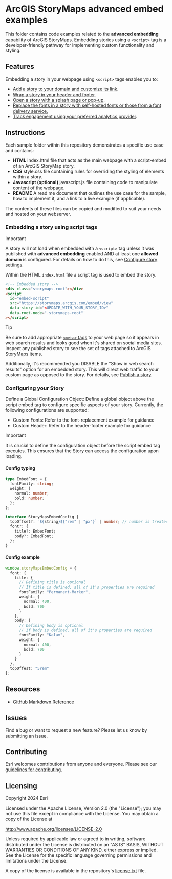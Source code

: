# ArcGIS StoryMaps advanced embed examples

This folder contains code examples related to the **advanced embedding** capability of ArcGIS StoryMaps. Embedding stories using a `<script>` tag is a developer-friendly pathway for implementing custom functionality and styling.

## Features

Embedding a story in your webpage using `<script>` tags enables you to:

- [Add a story to your domain and customize its link](/storymaps-script-embed-samples/getting-started/README.md).
- [Wrap a story in your header and footer](/storymaps-script-embed-samples/header-footer/README.md).
- [Open a story with a splash page or pop-up](/storymaps-script-embed-samples/splash-page/README.md).
- [Replace the fonts in a story with self-hosted fonts or those from a font delivery service.](/storymaps-script-embed-samples/font-replacement/README.md)
- [Track engagement using your preferred analytics provider](/storymaps-script-embed-samples/analytics/README.md).

## Instructions

Each sample folder within this repository demonstrates a specific use case and contains:

- **HTML** index.html file that acts as the main webpage with a script-embed of an ArcGIS StoryMap story.
- **CSS** style.css file containing rules for overriding the styling of elements within a story.
- **Javascript (optional)** javascript.js file containing code to manipulate content of the webpage.
- **README** A read me document that outlines the use case for the sample, how to implement it, and a link to a live example (if applicable).

The contents of these files can be copied and modified to suit your needs and hosted on your webserver.

### Embedding a story using script tags

> [!IMPORTANT]
> A story will not load when embedded with a `<script>` tag unless it was published with **advanced embedding** enabled AND at least one **allowed domain** is configured. For details on how to do this, see [Configure story settings](https://doc.arcgis.com/en/arcgis-storymaps/author-and-share/add-analytics-to-a-story.htm).

Within the HTML `index.html` file a script tag is used to embed the story.

```html
<!-- Embedded story -->
<div class="storymaps-root"></div>
<script
  id="embed-script"
  src="https://storymaps.arcgis.com/embed/view"
  data-story-id="<UPDATE_WITH_YOUR_STORY_ID>"
  data-root-node=".storymaps-root"
></script>
```

> [!TIP]
> Be sure to add appropriate [`<meta>` tags](https://ogp.me/) to your web page so it appears in web search results and looks good when it's shared on social media sites. Inspect any published story to see the set of tags attached to ArcGIS StoryMaps items.
>
> Additionally, it's recommended you DISABLE the "Show in web search results" option for an embedded story. This will direct web traffic to your custom page as opposed to the story. For details, see [Publish a story](https://doc.arcgis.com/en/arcgis-storymaps/author-and-share/publish-a-story.htm).

### Configuring your Story

Define a Global Configuration Object: Define a global object above the script embed tag to configure specific aspects of your story. Currently, the following configurations are supported:

- Custom Fonts: Refer to the font-replacement example for guidance
- Custom Header: Refer to the header-footer example for guidance

> [!IMPORTANT]
> It is crucial to define the configuration object before the script embed tag executes. This ensures that the Story can access the configuration upon loading.

#### Config typing

```ts
type EmbedFont = {
  fontFamily: string;
  weight: {
    normal: number;
    bold: number;
  };
};

interface StoryMapsEmbedConfig {
  topOffset?: `${string}${"rem" | "px"}` | number; // number is treated as px
  font?: {
    title?: EmbedFont;
    body?: EmbedFont;
  };
}
```

#### Config example

```ts
window.storyMapsEmbedConfig = {
  font: {
    title: {
      // Defining title is optional
      // If title is defined, all of it's properties are required
      fontFamily: "Permanent-Marker",
      weight: {
        normal: 400,
        bold: 700
      }
    },
    body: {
      // Defining body is optional
      // If body is defined, all of it's properties are required
      fontFamily: "Kalam",
      weight: {
        normal: 400,
        bold: 700
      }
    }
  },
  topOffest: "5rem"
};
```

## Resources

- [GitHub Markdown Reference](https://docs.github.com/en/get-started/writing-on-github/getting-started-with-writing-and-formatting-on-github/basic-writing-and-formatting-syntax)

## Issues

Find a bug or want to request a new feature? Please let us know by submitting an issue.

## Contributing

Esri welcomes contributions from anyone and everyone. Please see our [guidelines for contributing](https://github.com/esri/contributing).

## Licensing

Copyright 2024 Esri

Licensed under the Apache License, Version 2.0 (the "License");
you may not use this file except in compliance with the License.
You may obtain a copy of the License at

http://www.apache.org/licenses/LICENSE-2.0

Unless required by applicable law or agreed to in writing, software
distributed under the License is distributed on an "AS IS" BASIS,
WITHOUT WARRANTIES OR CONDITIONS OF ANY KIND, either express or implied.
See the License for the specific language governing permissions and
limitations under the License.

A copy of the license is available in the repository's [license.txt](/LICENSE) file.
